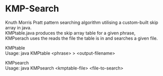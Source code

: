 # KMP-Search
Knuth Morris Pratt pattern searching algorithm utilising a custom-built skip array in java.<br>
KMPtable.java produces the skip array table for a given phrase,<br>
KMPserach uses the reads the file the table is in and searches a given file.

KMPtable <br>
Usage: java KMPtable \<phrase\> \> \<output-filename>

KMPsearch <br>
Usage: java KMPsearch \<kmptable-file\> \<file-to-search\>
